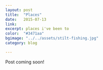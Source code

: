 ```yaml
---
layout: post
title:  "Places"
date:   2015-07-13
link:   
excerpt: places i've been to 
color:  "#3471aa"
bgimage: "../../assets/stilt-fishing.jpg"
category: blog

---
```



Post coming soon!